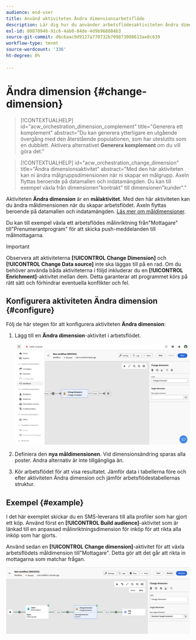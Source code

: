 ```yaml
---
audience: end-user
title: Använd aktiviteten Ändra dimensionsarbetsflöde
description: Lär dig hur du använder arbetsflödesaktiviteten Ändra dimension
exl-id: 08870946-91c6-4ab0-84de-4d9b968884b3
source-git-commit: d6c6aac9d9127a770732b709873008613ae8c639
workflow-type: tm+mt
source-wordcount: '336'
ht-degree: 0%

---
```


# Ändra dimension {#change-dimension}

>[!CONTEXTUALHELP]
>id="acw_orchestration_dimension_complement"
>title="Generera ett komplement"
>abstract="Du kan generera ytterligare en utgående övergång med den återstående populationen, som har uteslutits som en dubblett. Aktivera alternativet **Generera komplement** om du vill göra det."

>[!CONTEXTUALHELP]
>id="acw_orchestration_change_dimension"
>title="Ändra dimensionsaktivitet"
>abstract="Med den här aktiviteten kan ni ändra målgruppsdimensionen när ni skapar en målgrupp. Axeln flyttas beroende på datamallen och indatamängden. Du kan till exempel växla från dimensionen&quot;kontrakt&quot; till dimensionen&quot;kunder&quot;."

Aktiviteten **Ändra dimension** är en **målaktivitet**. Med den här aktiviteten kan du ändra måldimensionen när du skapar arbetsflödet. Axeln flyttas beroende på datamallen och indatamängden. [Läs mer om måldimensioner](../../audience/about-recipients.md#targeting-dimensions).

Du kan till exempel växla ett arbetsflödes målinriktning från&quot;Mottagare&quot; till&quot;Prenumerantprogram&quot; för att skicka push-meddelanden till målmottagarna.

>[!IMPORTANT]
>
>Observera att aktiviteterna **[!UICONTROL Change Dimension]** och **[!UICONTROL Change Data source]** inte ska läggas till på en rad. Om du behöver använda båda aktiviteterna i följd inkluderar du en **[!UICONTROL Enrichment]**-aktivitet mellan dem. Detta garanterar att programmet körs på rätt sätt och förhindrar eventuella konflikter och fel.

## Konfigurera aktiviteten Ändra dimension {#configure}

Följ de här stegen för att konfigurera aktiviteten **Ändra dimension**:

1. Lägg till en **Ändra dimension**-aktivitet i arbetsflödet.

   ![Skärmbild som visar aktiviteten Ändra dimension som har lagts till i ett arbetsflöde](../assets/workflow-change-dimension.png)

1. Definiera den **nya måldimensionen**. Vid dimensionsändring sparas alla poster. Andra alternativ är inte tillgängliga än.

1. Kör arbetsflödet för att visa resultatet. Jämför data i tabellerna före och efter aktiviteten Ändra dimension och jämför arbetsflödestabellernas struktur.

## Exempel {#example}

I det här exemplet skickar du en SMS-leverans till alla profiler som har gjort ett köp. Använd först en **[!UICONTROL Build audience]**-aktivitet som är länkad till en anpassad målinriktningsdimension för inköp för att rikta alla inköp som har gjorts.

Använd sedan en **[!UICONTROL Change dimension]**-aktivitet för att växla arbetsflödets måldimension till&quot;Mottagare&quot;. Detta gör att det går att rikta in mottagarna som matchar frågan.

![Skärmbild som visar ett exempel på aktiviteten Ändra dimension som används i ett arbetsflöde](../assets/workflow-change-dimension-example.png)
